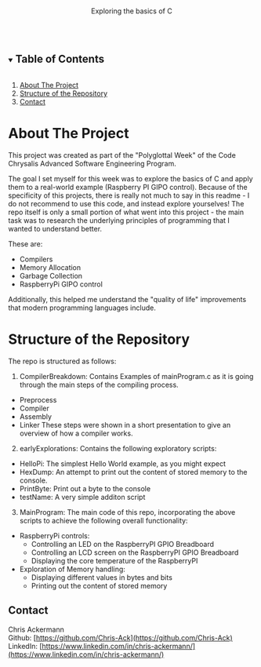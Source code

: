 <br />
<p align="center">
  <p align="center">
    Exploring the basics of C
    <br />
    <br />
    <br />
  </p>
</p>

<!-- TABLE OF CONTENTS -->

<details open="open">
  <summary><h2 style="display: inline-block">Table of Contents</h2></summary>
  <ol>
    <li><a href="#about-the-project">About The Project</a></li>
    <li><a href="#structure">Structure of the Repository</a></li>
    <li><a href="#contact">Contact</a></li>
  </ol>
</details>

<!-- ABOUT -->

# About The Project

This project was created as part of the "Polyglottal Week" of the Code Chrysalis Advanced Software Engineering Program.

The goal I set myself for this week was to explore the basics of C and apply them to a real-world example (Raspberry PI GIPO control).
Because of the specificity of this projects, there is really not much to say in this readme - I do not recommend to use this code, and instead explore yourselves!
The repo itself is only a small portion of what went into this project - the main task was to research the underlying principles of programming that I wanted to understand better.

These are:

- Compilers
- Memory Allocation
- Garbage Collection
- RaspberryPi GIPO control

Additionally, this helped me understand the "quality of life" improvements that modern programming languages include.

<!-- STRUCTURE -->

# Structure of the Repository

The repo is structured as follows:

1. CompilerBreakdown: 
Contains Examples of mainProgram.c as it is going through the main steps of the compiling process.
- Preprocess
- Compiler
- Assembly
- Linker
These steps were shown in a short presentation to give an overview of how a compiler works.

2. earlyExplorations:
Contains the following exploratory scripts:
- HelloPi: The simplest Hello World example, as you might expect
- HexDump: An attempt to print out the content of stored memory to the console.
- PrintByte: Print out a byte to the console
- testName: A very simple additon script

3. MainProgram:
The main code of this repo, incorporating the above scripts to achieve the following overall functionality:
- RaspberryPi controls:
  - Controlling an LED on the RaspberryPI GPIO Breadboard
  - Controlling an LCD screen on the RaspberryPI GPIO Breadboard
  - Displaying the core temperature of the RaspberryPI
- Exploration of Memory handling:
  - Displaying different values in bytes and bits
  - Printing out the content of stored memory


<!-- CONTACT -->

## Contact

Chris Ackermann
<br />
Github: [https://github.com/Chris-Ack](https://github.com/Chris-Ack)
<br />
LinkedIn: [https://www.linkedin.com/in/chris-ackermann/](https://www.linkedin.com/in/chris-ackermann/)

